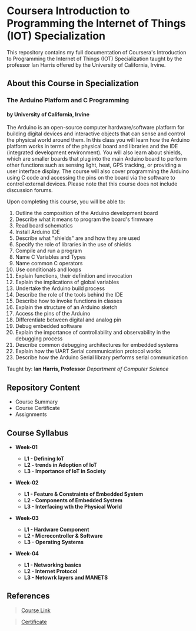 # Coursera Introduction to Programming the Internet of Things (IOT) Specialization
 
<p> This repository contains my full documentation of Coursera's Introduction to Programming the Internet of Things (IOT) Specialization taught by the professor Ian Harris offered by the University of California, Irvine.</p>

<h2> About this Course in  Specialization </h2>
<h3>The Arduino Platform and C Programming</h3>
<h4>by University of California, Irvine</h4>

<p> The Arduino is an open-source computer hardware/software platform for building digital devices and interactive objects that can sense and control the physical world around them. In this class you will learn how the Arduino platform works in terms of the physical board and libraries and the IDE (integrated development environment). You will also learn about shields, which are smaller boards that plug into the main Arduino board to perform other functions such as sensing light, heat, GPS tracking, or providing a user interface display. The course will also cover programming the Arduino using C code and accessing the pins on the board via the software to control external devices. Please note that this course does not include discussion forums.</p>

Upon completing this course, you will be able to:
1. Outline the composition of the Arduino development board
2. Describe what it means to program the board's firmware
3. Read board schematics
4. Install Arduino IDE
5. Describe what "shields" are and how they are used
6. Specify the role of libraries in the use of shields
7. Compile and run a program
8. Name C Variables and Types
9. Name common C operators
10. Use conditionals and loops
11. Explain functions, their definition and invocation
12. Explain the implications of global variables
13. Undertake the Arduino build process
14. Describe the role of the tools behind the IDE
15. Describe how to invoke functions in classes
16. Explain the structure of an Arduino sketch
17. Access the pins of the Arduino
18. Differentiate between digital and analog pin
19. Debug embedded software
20. Explain the importance of controllability and observability in the debugging process
21. Describe common debugging architectures for embedded systems
22. Explain how the UART Serial communication protocol works
23. Describe how the Arduino Serial library performs serial communication



Taught by:  I**an Harris, Professor**
*Department of Computer Science*

<h2> Repository Content </h2>
<ul>
<li>  Course Summary </li>
<li>  Course Certificate </li>
<li>  Assignments </li>
</ul>

## Course Syllabus
* **Week-01**
    * **L1 - Defining IoT**
	* **L2 - trends in Adoption of IoT**
	* **L3 - Importance of IoT in Society**

* **Week-02**
    * **L1 - Feature & Constraints of Embedded System**
	* **L2 - Components of Embedded System**
	* **L3 - Interfacing wth the Physical World**

* **Week-03**
    * **L1 - Hardware Component**
	* **L2 - Microcontroller & Software**
	* **L3 - Operating Systems**

* **Week-04**
    * **L1 - Networking basics**
	* **L2 - Internet Protocol**
	* **L3 - Netowrk layers and MANETS**


## References
> [Course Link](https://coursera.org/share/38efa6a95c7ef1066859b2bad060bb51)

> [Certificate](https://github.com/Ashleshk/Coursera-Introduction-to-Programming-the-Internet-of-Things--IOT--Specialization/blob/master/Course-2%20The%20Arduino%20Platform%20and%20C%20Programming.pdf)

